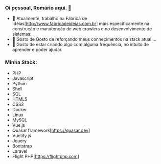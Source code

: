 ### Oi pessoal, Romário aqui. 👋

- 🔭 Atualmente, trabalho na Fábrica de Idéias[http://www.fabricadeideias.com.br]
mais especificamente na construção e manutenção de web crawlers e no desenvolvimento de sistemas.
- 🌱 Gosto de Gosto de reforçando meus conhecimentos na stack atual ...
- 👯 Gosto de estar criando algo com alguma frequência, no intuito de aprender e poder ajudar.

### Minha Stack:
- PHP
- Javascript
- Python
- Shell
- SQL
- HTML5
- CSS3
- Docker
- Linux
- MySQL
- Vue.js
- Quasar framework[https://quasar.dev]
- Vuetify.js
- Jquery
- Bootstrap
- Laravel
- Flight PHP[https://flightphp.com]
